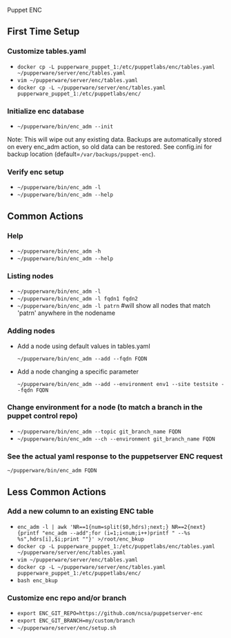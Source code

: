 Puppet ENC

## First Time Setup

### Customize tables.yaml
- `docker cp -L pupperware_puppet_1:/etc/puppetlabs/enc/tables.yaml ~/pupperware/server/enc/tables.yaml`
- `vim ~/pupperware/server/enc/tables.yaml`
- `docker cp -L ~/pupperware/server/enc/tables.yaml pupperware_puppet_1:/etc/puppetlabs/enc/`

### Initialize enc database
- `~/pupperware/bin/enc_adm --init`

Note: This will wipe out any existing data.
Backups are automatically stored on every enc_adm action, so old data can be
restored. See config.ini for backup location (default=`/var/backups/puppet-enc`).

### Verify enc setup
- `~/pupperware/bin/enc_adm -l`
- `~/pupperware/bin/enc_adm --help`


## Common Actions

### Help
- `~/pupperware/bin/enc_adm -h`
- `~/pupperware/bin/enc_adm --help`

### Listing nodes
- `~/pupperware/bin/enc_adm -l`
- `~/pupperware/bin/enc_adm -l fqdn1 fqdn2`
- `~/pupperware/bin/enc_adm -l patrn` #will show all nodes that match 'patrn' anywhere in
  the nodename

### Adding nodes
- Add a node using default values in tables.yaml
  ```shell
  ~/pupperware/bin/enc_adm --add --fqdn FQDN
  ```
- Add a node changing a specific parameter
  ```shell
  ~/pupperware/bin/enc_adm --add --environment env1 --site testsite --fqdn FQDN
  ```

### Change environment for a node (to match a branch in the puppet control repo)
- `~/pupperware/bin/enc_adm --topic git_branch_name FQDN`
- `~/pupperware/bin/enc_adm --ch --environment git_branch_name FQDN`

### See the actual yaml response to the puppetserver ENC request
```shell
~/pupperware/bin/enc_adm FQDN
```


## Less Common Actions

### Add a new column to an existing ENC table
- `enc_adm -l | awk 'NR==1{num=split($0,hdrs);next;} NR==2{next} {printf "enc_adm --add";for (i=1;i<num;i++)printf " --%s %s",hdrs[i],$i;print ""}' >/root/enc_bkup`
- `docker cp -L pupperware_puppet_1:/etc/puppetlabs/enc/tables.yaml ~/pupperware/server/enc/tables.yaml`
- `vim ~/pupperware/server/enc/tables.yaml`
- `docker cp -L ~/pupperware/server/enc/tables.yaml pupperware_puppet_1:/etc/puppetlabs/enc/`
- `bash enc_bkup`


### Customize enc repo and/or branch
- `export ENC_GIT_REPO=https://github.com/ncsa/puppetserver-enc`
- `export ENC_GIT_BRANCH=my/custom/branch`
- `~/pupperware/server/enc/setup.sh`
